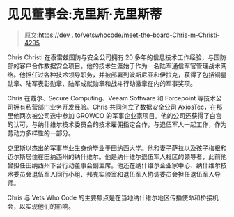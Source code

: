 # 见见董事会:克里斯·克里斯蒂

> 原文:[https://dev . to/vetswhocode/meet-the-board-Chris-m-Christi-4295](https://dev.to/vetswhocode/meet-the-board-chris-m-christi-4295)

Chris Christi 在泰雷兹国防与安全公司拥有 20 多年的信息技术工作经验，与国防部的客户合作数据安全项目。他的技术生涯始于作为一名陆军通信军官管理战术网络。他担任过各种技术领导职务，并被部署到波斯尼亚和伊拉克，获得了包括铜星勋章、陆军表彰勋章、陆军成就勋章和战斗行动徽章在内的军事奖项。

Chris 在戴尔、Secure Computing、Veeam Software 和 Forcepoint 等技术公司拥有私营部门业务开发经验。Chris 共同创立了数据安全公司 AxiosTec，在那里他两次被公司选中参加 GROWCO 的军事企业家项目。他的公司还获得了白宫的认可，与纳什维尔技术委员会的技术雇佣指定合作，与退伍军人一起工作，作为劳动力多样性的一部分。

克里斯以杰出的军事毕业生身份毕业于田纳西大学。他和妻子萨拉以及孩子梅根和迈尔斯居住在田纳西州的纳什维尔。他是纳什维尔退伍军人社区的领导者，此前他曾担任田纳西州下台行动董事会副主席。他还在纳什维尔企业家中心、纳什维尔技术委员会退伍军人同行小组、邦克实验室和退伍军人协调委员会担任退伍军人导师。

Chris 与 Vets Who Code 的主要焦点是在当地纳什维尔地区传播使命和桥接机会，以实现他们的影响。